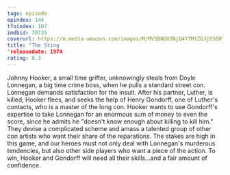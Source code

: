 ```yaml
---
tags: episode
epindex: 144
tfoindex: 107
imdbid: 70735
coverurl: https://m.media-amazon.com/images/M/MV5BNGU3NjQ4YTMtZGJjOS00YTQ3LThmNmItMTI5MDE2ODI3NzY3XkEyXkFqcGdeQXVyMjUzOTY1NTc@._V1_SX202_CR0,0,202,300_.jpg
title: "The Sting
"releasedate: 1974
rating: 8.3
---
```


Johnny Hooker, a small time grifter, unknowingly steals from Doyle Lonnegan, a big time crime boss, when he pulls a standard street con. Lonnegan demands satisfaction for the insult. After his partner, Luther, is killed, Hooker flees, and seeks the help of Henry Gondorff, one of Luther's contacts, who is a master of the long con. Hooker wants to use Gondorff's expertise to take Lonnegan for an enormous sum of money to even the score, since he admits he "doesn't know enough about killing to kill him." They devise a complicated scheme and amass a talented group of other con artists who want their share of the reparations. The stakes are high in this game, and our heroes must not only deal with Lonnegan's murderous tendencies, but also other side players who want a piece of the action. To win, Hooker and Gondorff will need all their skills...and a fair amount of confidence.